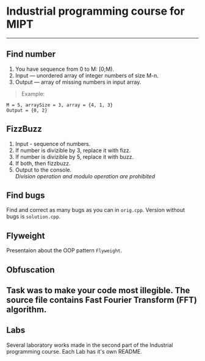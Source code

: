 # **Industrial programming course for MIPT**

---
## **Find number**
1. You have sequence from 0 to M: [0;M).
2. Input — unordered array of integer numbers of size M-n.
3. Output — array of missing numbers in input array.
> Example:<br/>
```
M = 5, arraySize = 3, array = {4, 1, 3}
Output = {0, 2}
```

## **FizzBuzz**
1. Input - sequence of numbers.
2. If number is divizible by 3, replace it with fizz.
3. If number is divizible by 5, replace it with buzz.
4. If both, then fizzbuzz.
5. Output to the console.<br/>
*Division operation and modulo operation are prohibited*

## **Find bugs**
Find and correct as many bugs as you can in ```orig.cpp```. Version without bugs is ```solution.cpp```.

## **Flyweight**
Presentaion about the OOP pattern `Flyweight`.

## **Obfuscation**
Task was to make your code most illegible. The source file contains Fast Fourier Transform (FFT) algorithm.
---

## **Labs**

Several laboratory works made in the second part of the Industrial programming course. Each Lab has it's own README.